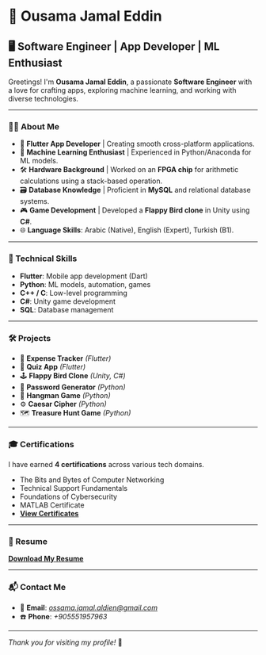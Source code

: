 # 🌌 Ousama Jamal Eddin

## 🖥️ Software Engineer | App Developer | ML Enthusiast

Greetings! I'm **Ousama Jamal Eddin**, a passionate **Software Engineer** with a love for crafting apps, exploring machine learning, and working with diverse technologies.

---

### 🧑‍💻 About Me

- 🌱 **Flutter App Developer** | Creating smooth cross-platform applications.
- 🧠 **Machine Learning Enthusiast** | Experienced in Python/Anaconda for ML models.
- 🛠️ **Hardware Background** | Worked on an **FPGA chip** for arithmetic calculations using a stack-based operation.
- 🗃️ **Database Knowledge** | Proficient in **MySQL** and relational database systems.
- 🎮 **Game Development** | Developed a **Flappy Bird clone** in Unity using **C#**.
- 🌐 **Language Skills**: Arabic (Native), English (Expert), Turkish (B1).

---

### 🚀 Technical Skills

- **Flutter**: Mobile app development (Dart)
- **Python**: ML models, automation, games
- **C++ / C**: Low-level programming
- **C#**: Unity game development
- **SQL**: Database management

---

### 🛠️ Projects

- 📱 **Expense Tracker** *(Flutter)*
- 🎯 **Quiz App** *(Flutter)*
- 🕹️ **Flappy Bird Clone** *(Unity, C#)*
- 🔐 **Password Generator** *(Python)*
- 🧠 **Hangman Game** *(Python)*
- ⚙️ **Caesar Cipher** *(Python)*
- 🗺️ **Treasure Hunt Game** *(Python)*

---

### 🎓 Certifications

I have earned **4 certifications** across various tech domains.
-  The Bits and Bytes of Computer Networking
- Technical Support Fundamentals
- Foundations of Cybersecurity
- MATLAB Certificate
- [**View Certificates**]([#](https://github.com/OusamaJamalEddin/Certificates.git))


---

### 📄 Resume

[**Download My Resume**](https://github.com/OusamaJamalEddin/CV.git)

---

### 📬 Contact Me

- 📧 **Email**: *ossama.jamal.aldien@gmail.com*
- ☎️ **Phone**: *+905551957963*



---

*Thank you for visiting my profile!* 🚀

